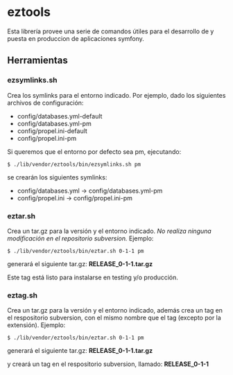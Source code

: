 # eztools

Esta librería provee una serie de comandos útiles para el desarrollo de y
puesta en produccion de aplicaciones symfony.

## Herramientas

### ezsymlinks.sh

Crea los symlinks para el entorno indicado. Por ejemplo, dado los siguientes
archivos de configuración:
  * config/databases.yml-default
  * config/databases.yml-pm
  * config/propel.ini-default
  * config/propel.ini-pm

Si queremos que el entorno por defecto sea pm, ejecutando:

    $ ./lib/vendor/eztools/bin/ezsymlinks.sh pm

se crearán los siguientes symlinks:
  * config/databases.yml -> config/databases.yml-pm
  * config/propel.ini -> config/propel.ini-pm

### eztar.sh

Crea un tar.gz para la versión y el entorno indicado.
*No realiza ninguna modificación en el repositorio subversion.*
Ejemplo:

    $ ./lib/vendor/eztools/bin/eztar.sh 0-1-1 pm

generará el siguiente tar.gz: __RELEASE_0-1-1.tar.gz__

Este tag está listo para instalarse en testing y/o producción.

### eztag.sh

Crea un tar.gz para la versión y el entorno indicado, además crea un tag en el
respositorio subversion, con el mismo nombre que el tag (excepto por la
extensión).
Ejemplo:

    $ ./lib/vendor/eztools/bin/eztar.sh 0-1-1 pm

generará el siguiente tar.gz: __RELEASE_0-1-1.tar.gz__

y creará un tag en el respositorio subversion, llamado: __RELEASE_0-1-1__

